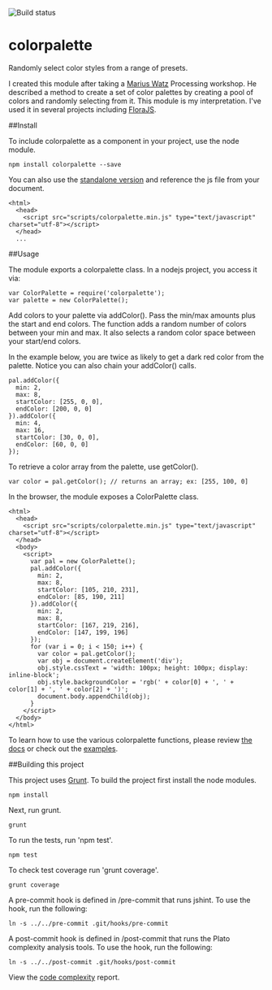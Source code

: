 ![Build status](https://travis-ci.org/vinceallenvince/colorpalette.svg?branch=master)

# colorpalette

Randomly select color styles from a range of presets.

I created this module after taking a [Marius Watz](http://mariuswatz.com) Processing workshop. He described a method to create a set of color palettes by creating a pool of colors and randomly selecting from it. This module is my interpretation. I've used it in several projects including [FloraJS](https://github.com/vinceallenvince/FloraJS).

##Install

To include colorpalette as a component in your project, use the node module.

```
npm install colorpalette --save
```

You can also use the [standalone version](https://github.com/vinceallenvince/colorpalette/releases/latest) and reference the js file from your document.

```
<html>
  <head>
    <script src="scripts/colorpalette.min.js" type="text/javascript" charset="utf-8"></script>
  </head>
  ...
```

##Usage

The module exports a colorpalette class. In a nodejs project, you access it via:

```
var ColorPalette = require('colorpalette');
var palette = new ColorPalette();
```

Add colors to your palette via addColor(). Pass the min/max amounts plus the start and end colors. The function adds a random number of colors between your min and max. It also selects a random color space between your start/end colors.

In the example below, you are twice as likely to get a dark red color from the palette. Notice you can also chain your addColor() calls.

```
pal.addColor({
  min: 2,
  max: 8,
  startColor: [255, 0, 0],
  endColor: [200, 0, 0]
}).addColor({
  min: 4,
  max: 16,
  startColor: [30, 0, 0],
  endColor: [60, 0, 0]
});
```

To retrieve a color array from the palette, use getColor().

```
var color = pal.getColor(); // returns an array; ex: [255, 100, 0]
```

In the browser, the module exposes a ColorPalette class.

```
<html>
  <head>
    <script src="scripts/colorpalette.min.js" type="text/javascript" charset="utf-8"></script>
  </head>
  <body>
    <script>
      var pal = new ColorPalette();
      pal.addColor({
        min: 2,
        max: 8,
        startColor: [105, 210, 231],
        endColor: [85, 190, 211]
      }).addColor({
        min: 2,
        max: 8,
        startColor: [167, 219, 216],
        endColor: [147, 199, 196]
      });
      for (var i = 0; i < 150; i++) {
        var color = pal.getColor();
        var obj = document.createElement('div');
        obj.style.cssText = 'width: 100px; height: 100px; display: inline-block';
        obj.style.backgroundColor = 'rgb(' + color[0] + ', ' + color[1] + ', ' + color[2] + ')';
        document.body.appendChild(obj);
      }
    </script>
  </body>
</html>
```

To learn how to use the various colorpalette functions, please review [the docs](http://vinceallenvince.github.io/colorpalette/doc/) or check out the [examples](http://vinceallenvince.github.io/colorpalette/).

##Building this project

This project uses [Grunt](http://gruntjs.com). To build the project first install the node modules.

```
npm install
```

Next, run grunt.

```
grunt
```

To run the tests, run 'npm test'.

```
npm test
```

To check test coverage run 'grunt coverage'.

```
grunt coverage
```

A pre-commit hook is defined in /pre-commit that runs jshint. To use the hook, run the following:

```
ln -s ../../pre-commit .git/hooks/pre-commit
```

A post-commit hook is defined in /post-commit that runs the Plato complexity analysis tools. To use the hook, run the following:

```
ln -s ../../post-commit .git/hooks/post-commit
```

View the [code complexity](http://vinceallenvince.github.io/colorpalette/reports/) report.
